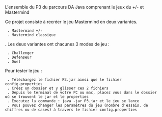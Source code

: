 L'ensemble du P3 du parcours DA Java comprenant le jeux du +/- et Mastermind

Ce projet consiste à recréer le jeu Mastermind en deux variantes.

     . Mastermind +/-
     . Mastermind classique
. Les deux variantes ont chacunes 3 modes de jeu :

     . Challenger
     . Defenseur
     . Duel
Pour tester le jeu :

     . Téléchargez le fichier P3.jar ainsi que le fichier config.properties
     . Créez un dossier et y glisser ces 2 fichiers
     . Depuis le terminal de votre PC ou mac, placez vous dans le dossier où se trouvent le jar et le properties 
     . Executez la commande : java -jar P3.jar et le jeu se lance 
     . Vous pouvez changer les paramètres du jeu (nombre d'essais, de chiffres ou de cases) à travers le fichier config.properties

